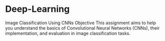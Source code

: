 # Deep-Learning
Image Classification Using CNNs
Objective This assignment aims to help you understand the basics of Convolutional Neural Networks (CNNs), their implementation, and evaluation in image classification tasks.
